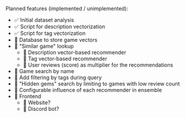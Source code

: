 Planned features (implemented / unimplemented):

- ✅ Initial dataset analysis
- ✅ Script for description vectorization
- ✅ Script for tag vectorization
- 🔳 Database to store game vectors
- 🔳 "Similar game" lookup
  - 🔳 Description vector-based recommender
  - 🔳 Tag vector-based recommender
  - 🔳 User reviews (score) as multiplier for the recommendations
- 🔳 Game search by name
- 🔳 Add filtering by tags during query
- 🔳 "Hidden gems" search by limiting to games with low review count
- 🔳 Configurable influence of each recommender in ensemble
- 🔳 Frontend
  - 🔳 Website?
  - 🔳 Discord bot?